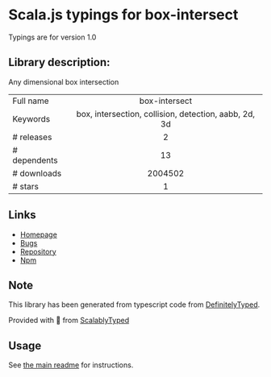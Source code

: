 
# Scala.js typings for box-intersect

Typings are for version 1.0

## Library description:
Any dimensional box intersection

|                    |                 |
| ------------------ | :-------------: |
| Full name          | box-intersect |
| Keywords           | box, intersection, collision, detection, aabb, 2d, 3d |
| # releases         | 2 |
| # dependents       | 13 |
| # downloads        | 2004502 |
| # stars            | 1 |

## Links
- [Homepage](https://github.com/mikolalysenko/box-intersect)
- [Bugs](https://github.com/mikolalysenko/box-intersect/issues)
- [Repository](https://github.com/mikolalysenko/box-intersect)
- [Npm](https://www.npmjs.com/package/box-intersect)
    


## Note
This library has been generated from typescript code from [DefinitelyTyped](https://definitelytyped.org).

Provided with :purple_heart: from [ScalablyTyped](https://github.com/oyvindberg/ScalablyTyped)

## Usage
See [the main readme](../../readme.md) for instructions.


